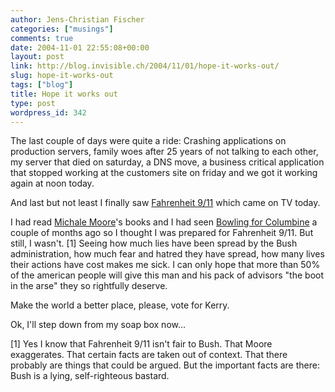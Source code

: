 ```yaml
---
author: Jens-Christian Fischer
categories: ["musings"]
comments: true
date: 2004-11-01 22:55:08+00:00
layout: post
link: http://blog.invisible.ch/2004/11/01/hope-it-works-out/
slug: hope-it-works-out
tags: ["blog"]
title: Hope it works out
type: post
wordpress_id: 342
---
```


The last couple of days were quite a ride: Crashing applications on production servers, family woes after 25 years of not talking to each other, my server that died on saturday, a DNS move, a business critical application that stopped working at the customers site on friday and we got it working again at noon today.

And last but not least I finally saw [Fahrenheit 9/11](http://www.imdb.com/title/tt0361596/) which came on TV today. 

I had read [Michale Moore](http://www.michaelmoore.com)'s books and I had seen [Bowling for Columbine](http://www.imdb.com/title/tt0310793/) a couple of months ago so I thought I was prepared for Fahrenheit 9/11. But still, I wasn't. [1] Seeing how much lies have been spread by the Bush administration, how much fear and hatred they have spread, how many lives their actions have cost makes me sick. I can only hope that more than 50% of the american people will give this man and his pack of advisors "the boot in the arse" they so rightfully deserve.

Make the world a better place, please, vote for Kerry.

Ok, I'll step down from my soap box now...

[1] Yes I know that Fahrenheit 9/11 isn't fair to Bush. That Moore exaggerates. That certain facts are taken out of context. That there probably are things that could be argued. But the important facts are there: Bush is a lying, self-righteous bastard.
